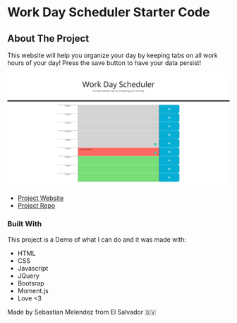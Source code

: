 # Work Day Scheduler Starter Code

## About The Project

This website will help you organize your day by keeping tabs on all work hours of your day!
Press the save button to have your data persist!

![Product Name Screen Shot](./assets/fullpageScreenshot.jpeg)

* [Project Website](https://github.com/SebasMelendez/schedule-master)
* [Project Repo](https://sebasmelendez.github.io/schedule-master/)


### Built With

This project is a Demo of what I can do and it was made with:

* HTML
* CSS
* Javascript
* JQuery
* Bootsrap
* Moment.js
* Love <3

Made by Sebastian Melendez from El Salvador :el_salvador:
